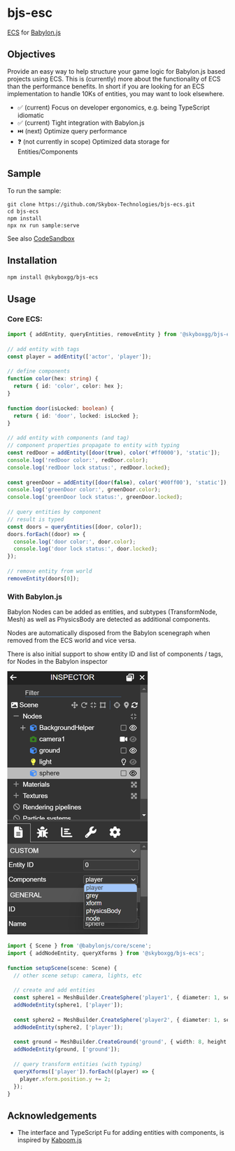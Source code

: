 # bjs-esc

[ECS](https://en.wikipedia.org/wiki/Entity_component_system) for [Babylon.js](https://babylonjs.com/)

## Objectives

Provide an easy way to help structure your game logic for Babylon.js based projects using ECS.
This is (currently) more about the functionality of ECS than the performance benefits.
In short if you are looking for an ECS implementation to handle 10Ks of entities,
you may want to look elsewhere.

- ✅ (current) Focus on developer ergonomics, e.g. being TypeScript idiomatic
- ✅ (current) Tight integration with Babylon.js
- ⏭️ (next) Optimize query performance
- ❓ (not currently in scope) Optimized data storage for Entities/Components

## Sample

To run the sample:

```
git clone https://github.com/Skybox-Technologies/bjs-ecs.git
cd bjs-ecs
npm install
npx nx run sample:serve
```

See also [CodeSandbox](https://codesandbox.io/p/devbox/bjs-ecs-sample-sw27pj?file=%2Fsrc%2FcreateScene.ts)

## Installation

```
npm install @skyboxgg/bjs-ecs
```

## Usage

### Core ECS:

```ts
import { addEntity, queryEntities, removeEntity } from '@skyboxgg/bjs-ecs';

// add entity with tags
const player = addEntity(['actor', 'player']);

// define components
function color(hex: string) {
  return { id: 'color', color: hex };
}

function door(isLocked: boolean) {
  return { id: 'door', locked: isLocked };
}

// add entity with components (and tag)
// component properties propagate to entity with typing
const redDoor = addEntity([door(true), color('#ff0000'), 'static']);
console.log('redDoor color:', redDoor.color);
console.log('redDoor lock status:', redDoor.locked);

const greenDoor = addEntity([door(false), color('#00ff00'), 'static']);
console.log('greenDoor color:', greenDoor.color);
console.log('greenDoor lock status:', greenDoor.locked);

// query entities by component
// result is typed
const doors = queryEntities([door, color]);
doors.forEach((door) => {
  console.log('door color:', door.color);
  console.log('door lock status:', door.locked);
});

// remove entity from world
removeEntity(doors[0]);
```

### With Babylon.js

Babylon Nodes can be added as entities, and subtypes (TransformNode, Mesh) as well as PhysicsBody
are detected as additional components.

Nodes are automatically disposed from the Babylon scenegraph when removed from the ECS world and vice versa.

There is also initial support to show entity ID and list of components / tags, for Nodes in the Babylon inspector

![Inspector Support](https://raw.githubusercontent.com/Skybox-Technologies/bjs-ecs/main/libs/bjs-ecs/inspector.png)

```ts
import { Scene } from '@babylonjs/core/scene';
import { addNodeEntity, queryXforms } from '@skyboxgg/bjs-ecs';

function setupScene(scene: Scene) {
  // other scene setup: camera, lights, etc

  // create and add entities
  const sphere1 = MeshBuilder.CreateSphere('player1', { diameter: 1, segments: 32 }, scene);
  addNodeEntity(sphere1, ['player']);

  const sphere2 = MeshBuilder.CreateSphere('player2', { diameter: 1, segments: 32 }, scene);
  addNodeEntity(sphere2, ['player']);

  const ground = MeshBuilder.CreateGround('ground', { width: 8, height: 6 }, scene);
  addNodeEntity(ground, ['ground']);

  // query transform entities (with typing)
  queryXforms(['player']).forEach((player) => {
    player.xform.position.y += 2;
  });
}
```

## Acknowledgements

- The interface and TypeScript Fu for adding entities with components, is inspired by [Kaboom.js](https://kaboomjs.com/)